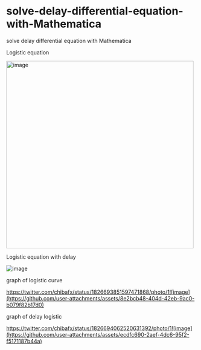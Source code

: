# solve-delay-differential-equation-with-Mathematica
solve delay differential equation with Mathematica

Logistic equation

<img width="496" alt="image" src="https://github.com/user-attachments/assets/a0766672-4424-4e24-9c79-c83fde450d76">

Logistic equation with delay

![image](https://github.com/user-attachments/assets/795a4f07-2820-411f-9b73-fab391a84acf)


graph of logistic curve

https://twitter.com/chibafx/status/1826693851597471868/photo/1![image](https://github.com/user-attachments/assets/8e2bcb48-404d-42eb-9ac0-b079f82b17d0)

graph of delay logistic

https://twitter.com/chibafx/status/1826694062520631392/photo/1![image](https://github.com/user-attachments/assets/ecdfc690-2aef-4dc6-95f2-f5171187b44a)


